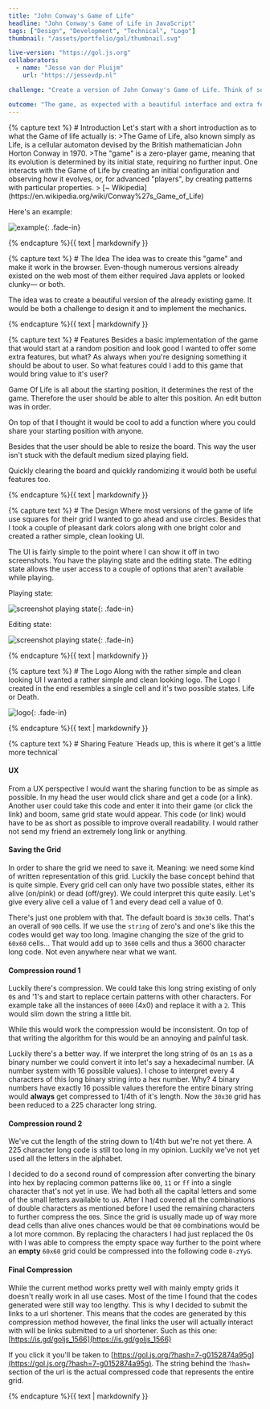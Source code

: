 ```yaml
---
title: "John Conway's Game of Life"
headline: "John Conway's Game of Life in JavaScript"
tags: ["Design", "Development", "Technical", "Logo"]
thumbnail: "/assets/portfolio/gol/thumbnail.svg"

live-version: "https://gol.js.org"
collaborators:
  - name: "Jesse van der Pluijm"
    url: "https://jessevdp.nl"

challenge: "Create a version of John Conway's Game of Life. Think of some extra features. Design the UX and the UI. Make it work, make it beautiful."

outcome: "The game, as expected with a beautiful interface and extra features like sharing your starting position with your friends."
---
```


<section class="fade-in">{% capture text %}
# Introduction
Let's start with a short introduction as to what the Game of life actually is:
>The Game of Life, also known simply as Life, is a cellular automaton devised by the British mathematician John Horton Conway in 1970.  
>The "game" is a zero-player game, meaning that its evolution is determined by its initial state, requiring no further input. One interacts with the Game of Life by creating an initial configuration and observing how it evolves, or, for advanced "players", by creating patterns with particular properties.  
> [~ Wikipedia](https://en.wikipedia.org/wiki/Conway%27s_Game_of_Life)

Here's an example:

![example](/assets/portfolio/gol/example.gif){: .fade-in}

{% endcapture %}{{ text | markdownify }}</section>

<section class="fade-in">{% capture text %}
# The Idea
The idea was to create this "game" and make it work in the browser. Even-though numerous versions already existed on the web most of them either required Java applets or looked clunky— or both.

The idea was to create a beautiful version of the already existing game. It would be both a challenge to design it and to implement the mechanics.

{% endcapture %}{{ text | markdownify }}</section>

<section class="fade-in">{% capture text %}
# Features
Besides a basic implementation of the game that would start at a random position and look good I wanted to offer some extra features, but what? As always when you're designing something it should be about to user. So what features could I add to this game that would bring value to it's user?

Game Of Life is all about the starting position, it determines the rest of the game. Therefore the user should be able to alter this position. An edit button was in order.

On top of that I thought it would be cool to add a function where you could share your starting position with anyone.

Besides that the user should be able to resize the board. This way the user isn't stuck with the default medium sized playing field.

Quickly clearing the board and quickly randomizing it would both be useful features too.

{% endcapture %}{{ text | markdownify }}</section>

<section class="fade-in">{% capture text %}
# The Design
Where most versions of the game of life use squares for their grid I wanted to go ahead and use circles. Besides that I took a couple of pleasant dark colors along with one bright color and created a rather simple, clean looking UI.

The UI is fairly simple to the point where I can show it off in two screenshots. You have the playing state and the editing state. The editing state allows the user access to a couple of options that aren't available while playing.

Playing state:

![screenshot playing state](/assets/portfolio/gol/design-1.png){: .fade-in}

Editing state:

![screenshot playing state](/assets/portfolio/gol/design-2.png){: .fade-in}

{% endcapture %}{{ text | markdownify }}</section>

<section class="fade-in">{% capture text %}
# The Logo
Along with the rather simple and clean looking UI I wanted a rather simple and clean looking logo. The Logo I created in the end resembles a single cell and it's two possible states. Life or Death.

![logo](/assets/portfolio/gol/logo.svg){: .fade-in}

{% endcapture %}{{ text | markdownify }}</section>

<section class="fade-in">{% capture text %}
# Sharing Feature
`Heads up, this is where it get's a little more technical`  

#### UX
From a UX perspective I would want the sharing function to be as simple as possible. In my head the user would click share and get a code (or a link). Another user could take this code and enter it into their game (or click the link) and boom, same grid state would appear. This code (or link) would have to be as short as possible to improve overall readability. I would rather not send my friend an extremely long link or anything.

#### Saving the Grid
In order to share the grid we need to save it. Meaning: we need some kind of written representation of this grid. Luckily the base concept behind that is quite simple. Every grid cell can only have two possible states, either its alive (on/pink) or dead (off/grey). We could interpret this quite easily. Let's give every alive cell a value of 1 and every dead cell a value of 0.

There's just one problem with that. The default board is `30x30` cells. That's an overall of `900` cells. If we use the `string` of zero's and one's like this the codes would get way too long. Imagine changing the size of the grid to `60x60` cells... That would add up to `3600` cells and thus a 3600 character long code. Not even anywhere near what we want.

#### Compression round 1
Luckily there's compression. We could take this long string existing of only `0`s and '1's and start to replace certain patterns with other characters. For example take all the instances of `0000` (4x0) and replace it with a `2`. This would slim down the string a little bit.

While this would work the compression would be inconsistent. On top of that writing the algorithm for this would be an annoying and painful task.

Luckily there's a better way. If we interpret the long string of `0`s an `1`s as a binary number we could convert it into let's say a hexadecimal number. (A number system with 16 possible values). I chose to interpret every 4 characters of this long binary string into a hex number. Why? 4 binary numbers have exactly 16 possible values therefore the entire binary string would **always** get compressed to 1/4th of it's length. Now the `30x30` grid has been reduced to a 225 character long string.

#### Compression round 2
We've cut the length of the string down to 1/4th but we're not yet there. A 225 character long code is still too long in my opinion. Luckily we've not yet used all the letters in the alphabet.

I decided to do a second round of compression after converting the binary into hex by replacing common patterns like `00`, `11` or `ff` into a single character that's not yet in use. We had both all the capital letters and some of the small letters available to us. After I had covered all the combinations of double characters as mentioned before I used the remaining characters to further compress the `00`s. Since the grid is usually made up of way more dead cells than alive ones chances would be that `00` combinations would be a lot more common. By replacing the characters I had just replaced the 0s with I was able to compress the empty space way further to the point where an **empty** `60x60` grid could be compressed into the following code `0-zYyG`.

#### Final Compression
While the current method works pretty well with mainly empty grids it doesn't really work in all use cases. Most of the time I found that the codes generated were still way too lengthy. This is why I decided to submit the links to a url shortener. This means that the codes are generated by this compression method however, the final links the user will actually interact with will be links submitted to a url shortener. Such as this one: [https://is.gd/goljs_1566](https://is.gd/goljs_1566)

If you click it you'll be taken to [https://gol.js.org/?hash=7-g0152874a95g](https://gol.js.org/?hash=7-g0152874a95g). The string behind the `?hash=` section of the url is the actual compressed code that represents the entire grid.

{% endcapture %}{{ text | markdownify }}</section>
